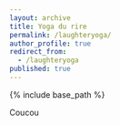 ```yaml
---
layout: archive
title: Yoga du rire
permalink: /laughteryoga/
author_profile: true
redirect_from:
  - /laughteryoga
published: true
---
```

{% include base_path %}

Coucou

